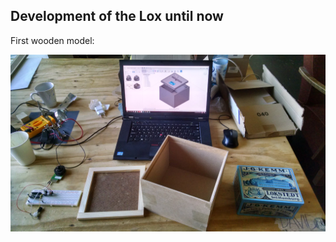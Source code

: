 ## Development of the Lox until now

First wooden model: 

![alt text](/images/model1.jpg "Logo Title Text 1")
